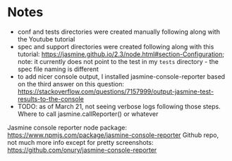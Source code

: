 # Notes

- conf and tests directories were created manually following along with the Youtube tutorial
- spec and support directories were created following along with this tutorial: https://jasmine.github.io/2.3/node.html#section-Configuration; note: it currently does not point to the test in my `tests` directory - the spec file naming is different
- to add nicer console output, I installed jasmine-console-reporter based on the third answer on this question: https://stackoverflow.com/questions/7157999/output-jasmine-test-results-to-the-console
- TODO: as of March 21, not seeing verbose logs following those steps. Where to call jasmine.callReporter() or whatever

Jasmine console reporter node package: https://www.npmjs.com/package/jasmine-console-reporter
Github repo, not much more info except for pretty screenshots: https://github.com/onury/jasmine-console-reporter
